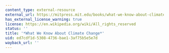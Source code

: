 ```yaml
---
content_type: external-resource
external_url: https://mitpress.mit.edu/books/what-we-know-about-climate-change-updated-edition
has_external_license_warning: true
license: https://en.wikipedia.org/wiki/All_rights_reserved
status: ''
title: '*What We Know About Climate Change*'
uid: ed7cdf1d-5308-4736-bae1-3af75b5e5e7d
wayback_url: ''
---
```

